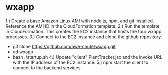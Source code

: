 # wxapp
1.) Create a base Amazon Linux AMI with node js, npm, and git installed.  Reference the AMI ID in the CloudFormation template.
2.) Run the template in CloudFormation.  This creates the EC2 instance that hosts the four wxapp processes.
3.) Connect to the EC2 instance and clone the github repository.
  - git clone https://github.com/awe-chute/wxapp.git
  - cd wxapp
  - bash ./startup.sh
4.) Update "client" PlantTracker.jsx and the invoke URL with the IP address of the EC2 instance.
5.) npm start the client to connect to the backend services.
